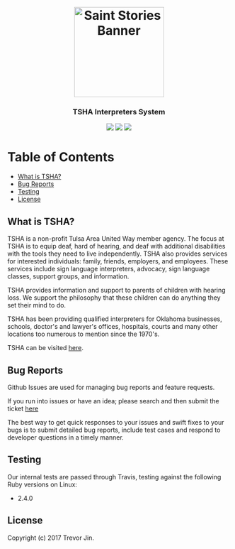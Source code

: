 <h1 align="center">
  <br>
  <a href="http://www.tsha.cc/"><img src="https://www.tsha.cc/wp-content/uploads/2017/02/TSHA-logo-color-small-for-web.jpg" alt="Saint Stories Banner" width="203"></a>
</h1>

<h3 align="center">TSHA Interpreters System</h3>

<p align="center">
  <a href="https://codeclimate.com/github/TrevorJin/tsha_interpreters"><img src="https://codeclimate.com/github/TrevorJin/tsha_interpreters/badges/gpa.svg" /></a> <a href="https://codeclimate.com/github/TrevorJin/tsha_interpreters/coverage"><img src="https://codeclimate.com/github/TrevorJin/tsha_interpreters/badges/coverage.svg" /></a> <a href="https://travis-ci.org/TrevorJin/tsha_interpreters/"><img src = "https://travis-ci.org/TrevorJin/tsha_interpreters.svg?branch=master" /></a>
</p>

# Table of Contents

- [What is TSHA?](#what-is-tsha)
- [Bug Reports](#bug-reports)
- [Testing](#testing)
- [License](#license)

## What is TSHA?

TSHA is a non-profit Tulsa Area United Way member agency. The focus at TSHA is to equip deaf, hard of hearing, and deaf with additional disabilities with the tools they need to live independently. TSHA also provides services for interested individuals: family, friends, employers, and employees. These services include sign language interpreters, advocacy, sign language classes, support groups, and information.

TSHA provides information and support to parents of children
with hearing loss. We support the philosophy that these
children can do anything they set their mind to do. 

TSHA has been providing qualified interpreters for Oklahoma
businesses, schools, doctor's and lawyer's offices, hospitals, courts
and many other locations too numerous to mention since the 1970's. 

TSHA can be visited [here](http://www.tsha.cc/).

## Bug Reports

Github Issues are used for managing bug reports and feature requests.

If you run into issues or have an idea; please search and then submit the ticket
[here](https://github.com/TrevorJin/tsha_interpreters/issues)

The best way to get quick responses to your issues and swift fixes to your bugs
is to submit detailed bug reports, include test cases and respond to developer
questions in a timely manner.

## Testing

Our internal tests are passed through Travis, testing against the following
Ruby versions on Linux:

- 2.4.0

## License

Copyright (c) 2017 Trevor Jin.

[travis]: https://travis-ci.org/TrevorJin/tsha_interpreters
[codeclimate]: https://codeclimate.com/github/TrevorJin/tsha_interpreters
